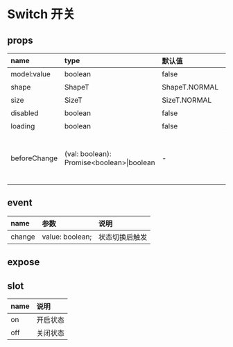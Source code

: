 # Switch 开关

## props

| name         | type                                        | 默认值        | 说明                                                         |
| :----------- | :------------------------------------------ | :------------ | ------------------------------------------------------------ |
| model:value  | boolean                                     | false         | 开关状态                                                     |
| shape        | ShapeT                                      | ShapeT.NORMAL | 开关形状                                                     |
| size         | SizeT                                       | SizeT.NORMAL  | 开关尺寸                                                     |
| disabled     | boolean                                     | false         | 是否禁用                                                     |
| loading      | boolean                                     | false         | 加载状态                                                     |
| beforeChange | (val: boolean): Promise\<boolean\>\|boolean | -             | return Promise.resolve(true)继续切换，resolve(false)阻止切换 |

## event

| name   | 参数            | 说明           |
| :----- | :-------------- | :------------- |
| change | value: boolean; | 状态切换后触发 |

## expose

## slot

| name | 说明     |
| :--- | :------- |
| on   | 开启状态 |
| off  | 关闭状态 |
